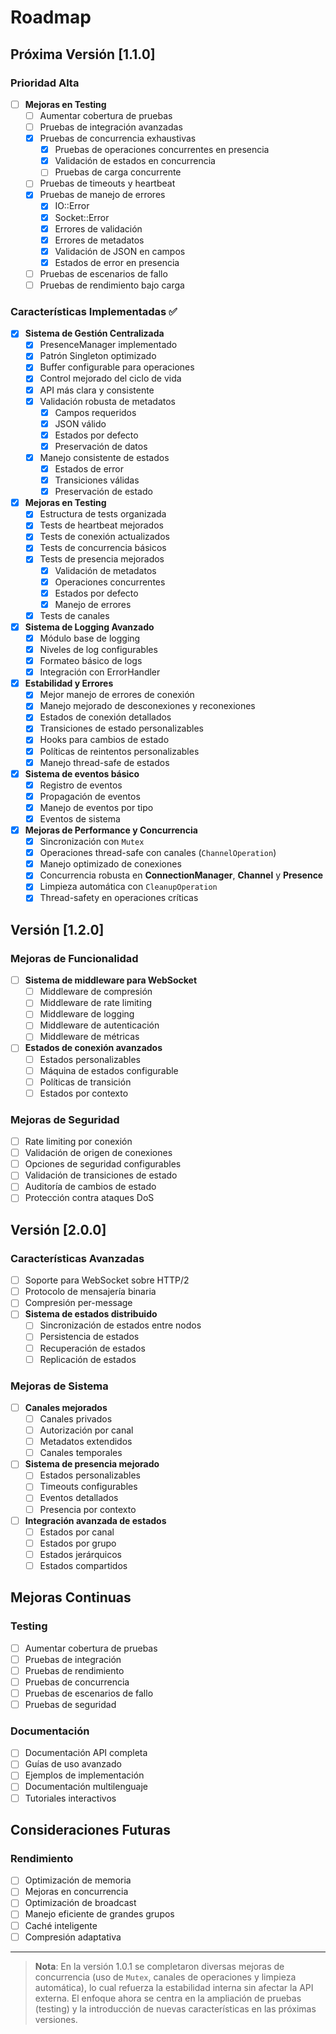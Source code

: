 # Roadmap

## Próxima Versión [1.1.0]

### Prioridad Alta
- [ ] **Mejoras en Testing**
  - [ ] Aumentar cobertura de pruebas
  - [ ] Pruebas de integración avanzadas
  - [x] Pruebas de concurrencia exhaustivas
    - [x] Pruebas de operaciones concurrentes en presencia
    - [x] Validación de estados en concurrencia
    - [ ] Pruebas de carga concurrente
  - [ ] Pruebas de timeouts y heartbeat
  - [x] Pruebas de manejo de errores
    - [x] IO::Error
    - [x] Socket::Error
    - [x] Errores de validación
    - [x] Errores de metadatos
    - [x] Validación de JSON en campos
    - [x] Estados de error en presencia
  - [ ] Pruebas de escenarios de fallo
  - [ ] Pruebas de rendimiento bajo carga

### Características Implementadas ✅
- [x] **Sistema de Gestión Centralizada**
  - [x] PresenceManager implementado
  - [x] Patrón Singleton optimizado
  - [x] Buffer configurable para operaciones
  - [x] Control mejorado del ciclo de vida
  - [x] API más clara y consistente
  - [x] Validación robusta de metadatos
    - [x] Campos requeridos
    - [x] JSON válido
    - [x] Estados por defecto
    - [x] Preservación de datos
  - [x] Manejo consistente de estados
    - [x] Estados de error
    - [x] Transiciones válidas
    - [x] Preservación de estado

- [x] **Mejoras en Testing**
  - [x] Estructura de tests organizada
  - [x] Tests de heartbeat mejorados
  - [x] Tests de conexión actualizados
  - [x] Tests de concurrencia básicos
  - [x] Tests de presencia mejorados
    - [x] Validación de metadatos
    - [x] Operaciones concurrentes
    - [x] Estados por defecto
    - [x] Manejo de errores
  - [x] Tests de canales

- [x] **Sistema de Logging Avanzado**
  - [x] Módulo base de logging
  - [x] Niveles de log configurables
  - [x] Formateo básico de logs
  - [x] Integración con ErrorHandler

- [x] **Estabilidad y Errores**
  - [x] Mejor manejo de errores de conexión
  - [x] Manejo mejorado de desconexiones y reconexiones
  - [x] Estados de conexión detallados
  - [x] Transiciones de estado personalizables
  - [x] Hooks para cambios de estado
  - [x] Políticas de reintentos personalizables
  - [x] Manejo thread-safe de estados

- [x] **Sistema de eventos básico**
  - [x] Registro de eventos
  - [x] Propagación de eventos
  - [x] Manejo de eventos por tipo
  - [x] Eventos de sistema

- [x] **Mejoras de Performance y Concurrencia**
  - [x] Sincronización con `Mutex`
  - [x] Operaciones thread-safe con canales (`ChannelOperation`)
  - [x] Manejo optimizado de conexiones
  - [x] Concurrencia robusta en **ConnectionManager**, **Channel** y **Presence**
  - [x] Limpieza automática con `CleanupOperation`
  - [x] Thread-safety en operaciones críticas

## Versión [1.2.0]

### Mejoras de Funcionalidad
- [ ] **Sistema de middleware para WebSocket**
  - [ ] Middleware de compresión
  - [ ] Middleware de rate limiting
  - [ ] Middleware de logging
  - [ ] Middleware de autenticación
  - [ ] Middleware de métricas

- [ ] **Estados de conexión avanzados**
  - [ ] Estados personalizables
  - [ ] Máquina de estados configurable
  - [ ] Políticas de transición
  - [ ] Estados por contexto

### Mejoras de Seguridad
- [ ] Rate limiting por conexión
- [ ] Validación de origen de conexiones
- [ ] Opciones de seguridad configurables
- [ ] Validación de transiciones de estado
- [ ] Auditoría de cambios de estado
- [ ] Protección contra ataques DoS

## Versión [2.0.0]

### Características Avanzadas
- [ ] Soporte para WebSocket sobre HTTP/2
- [ ] Protocolo de mensajería binaria
- [ ] Compresión per-message
- [ ] **Sistema de estados distribuido**
  - [ ] Sincronización de estados entre nodos
  - [ ] Persistencia de estados
  - [ ] Recuperación de estados
  - [ ] Replicación de estados

### Mejoras de Sistema
- [ ] **Canales mejorados**
  - [ ] Canales privados
  - [ ] Autorización por canal
  - [ ] Metadatos extendidos
  - [ ] Canales temporales

- [ ] **Sistema de presencia mejorado**
  - [ ] Estados personalizables
  - [ ] Timeouts configurables
  - [ ] Eventos detallados
  - [ ] Presencia por contexto

- [ ] **Integración avanzada de estados**
  - [ ] Estados por canal
  - [ ] Estados por grupo
  - [ ] Estados jerárquicos
  - [ ] Estados compartidos

## Mejoras Continuas

### Testing
- [ ] Aumentar cobertura de pruebas
- [ ] Pruebas de integración
- [ ] Pruebas de rendimiento
- [ ] Pruebas de concurrencia
- [ ] Pruebas de escenarios de fallo
- [ ] Pruebas de seguridad

### Documentación
- [ ] Documentación API completa
- [ ] Guías de uso avanzado
- [ ] Ejemplos de implementación
- [ ] Documentación multilenguaje
- [ ] Tutoriales interactivos

## Consideraciones Futuras

### Rendimiento
- [ ] Optimización de memoria
- [ ] Mejoras en concurrencia
- [ ] Optimización de broadcast
- [ ] Manejo eficiente de grandes grupos
- [ ] Caché inteligente
- [ ] Compresión adaptativa

---

> **Nota**: En la versión 1.0.1 se completaron diversas mejoras de concurrencia (uso de `Mutex`, canales de operaciones y limpieza automática), lo cual refuerza la estabilidad interna sin afectar la API externa. El enfoque ahora se centra en la ampliación de pruebas (testing) y la introducción de nuevas características en las próximas versiones.
